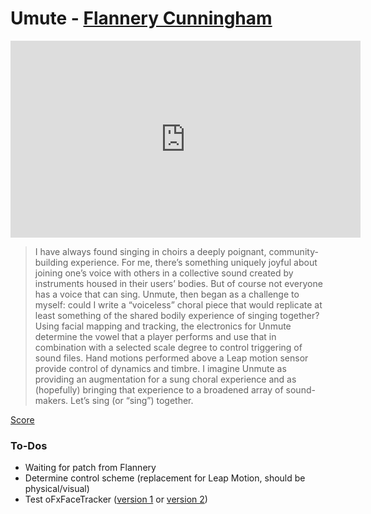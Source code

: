# Umute - [Flannery Cunningham](http://flannerycunningham.com/)

<iframe width="560" height="315" src="https://www.youtube.com/embed/Qs-yNCWS2hQ" title="YouTube video player" frameborder="0" allow="accelerometer; autoplay; clipboard-write; encrypted-media; gyroscope; picture-in-picture" allowfullscreen></iframe>

>I have always found singing in choirs a deeply poignant, community-building experience. 
For me, there’s something uniquely joyful about joining one’s voice with others in a 
collective sound created by instruments housed in their users’ bodies. But of course not 
everyone has a voice that can sing. Unmute, then began as a challenge to myself: could I 
write a “voiceless” choral piece that would replicate at least something of the shared 
bodily experience of singing together? Using facial mapping and tracking, the electronics 
for Unmute determine the vowel that a player performs and use that in combination with a 
selected scale degree to control triggering of sound files. Hand motions performed above 
a Leap motion sensor provide control of dynamics and timbre. I imagine Unmute as providing 
an augmentation for a sung choral experience and as (hopefully) bringing that experience 
to a broadened array of sound-makers. Let’s sing (or “sing”) together.

[Score](Cunningham_Unmute_score101019.pdf)

### To-Dos
- Waiting for patch from Flannery
- Determine control scheme (replacement for Leap Motion, should be physical/visual)
- Test oFxFaceTracker ([version 1](https://github.com/kylemcdonald/ofxFaceTracker) or [version 2](https://github.com/HalfdanJ/ofxFaceTracker2))